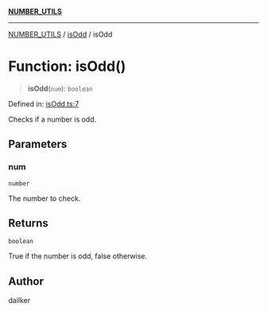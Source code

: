 [**NUMBER_UTILS**](../../README.md)

***

[NUMBER_UTILS](../../README.md) / [isOdd](../README.md) / isOdd

# Function: isOdd()

> **isOdd**(`num`): `boolean`

Defined in: [isOdd.ts:7](https://github.com/dailker/everyutil/blob/41b2b91e0d43fdbbea18f7ea0bcf4029dd413f41/src/number/isOdd.ts#L7)

Checks if a number is odd.

## Parameters

### num

`number`

The number to check.

## Returns

`boolean`

True if the number is odd, false otherwise.

## Author

dailker
